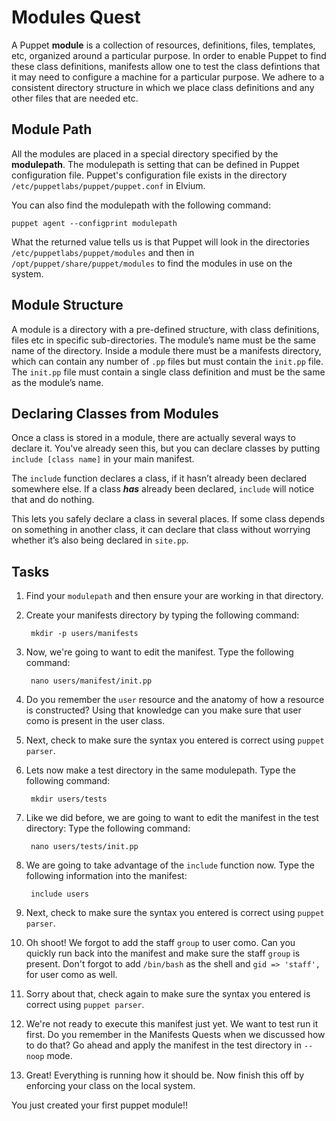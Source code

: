 
# Modules Quest

A Puppet **module** is a collection of resources, definitions, files, templates, etc, organized around a particular purpose. In order to enable Puppet to find these class definitions, manifests allow one to test the class defintions that it may need to configure a machine for a particular purpose. We adhere to a consistent directory structure in which we place class definitions and any other files that are needed etc.

## Module Path

All the modules are placed in a special directory specified by the **modulepath**. The modulepath is setting that can be defined in Puppet configuration file. Puppet's configuration file exists in the directory `/etc/puppetlabs/puppet/puppet.conf` in Elvium.
You can also find the modulepath with the following command:
    puppet agent --configprint modulepath
What the returned value tells us is that Puppet will look in the directories `/etc/puppetlabs/puppet/modules` and then in `/opt/puppet/share/puppet/modules` to find the modules in use on the system.

## Module Structure

<!-- In the future there can be a more advanced quest with understanding module structure -->

A module is a directory with a pre-defined structure, with class definitions, files etc in specific sub-directories. The module’s name must be the same name of the directory. Inside a module there must be a manifests directory, which can contain any number of `.pp` files but must contain the `init.pp` file. The `init.pp` file must contain a single class definition and must be the same as the module’s name.

## Declaring Classes from Modules

Once a class is stored in a module, there are actually several ways to declare it. You've already seen this, but you can declare classes by putting `include [class name]` in your main manifest.

The `include` function declares a class, if it hasn’t already been declared somewhere else. If a class _**has**_ already been declared, `include` will notice that and do nothing.

This lets you safely declare a class in several places. If some class depends on something in another class, it can declare that class without worrying whether it’s also being declared in `site.pp`.

## Tasks

1. Find your `modulepath` and then ensure your are working in that directory.

2. Create your manifests directory by typing the following command:

		mkdir -p users/manifests

3. Now, we're going to want to edit the manifest. Type the following command:

		nano users/manifest/init.pp

4. Do you remember the `user` resource and the anatomy of how a resource is constructed? Using that knowledge can you make sure that user como is present in the user class.

5. Next, check to make sure the syntax you entered is correct using `puppet parser`.

6. Lets now make a test directory in the same modulepath. Type the following command:

		mkdir users/tests

7. Like we did before, we are going to want to edit the manifest in the test directory: Type the following command:

		nano users/tests/init.pp

8. We are going to take advantage of the `include` function now. Type the following information into the manifest:

		include users

9. Next, check to make sure the syntax you entered is correct using `puppet parser`.

10. Oh shoot! We forgot to add the staff `group` to user como. Can you quickly run back into the manifest and make sure the staff `group` is present. Don't forgot to add `/bin/bash` as the shell and `gid => 'staff',` for user como as well.

11. Sorry about that, check again to make sure the syntax you entered is correct using `puppet parser`.

12. We're not ready to execute this manifest just yet. We want to test run it first. Do you remember in the Manifests Quests when we discussed how to do that? Go ahead and apply the manifest in the test directory in `--noop` mode.

13. Great! Everything is running how it should be. Now finish this off by enforcing your class on the local system.

You just created your first puppet module!!
